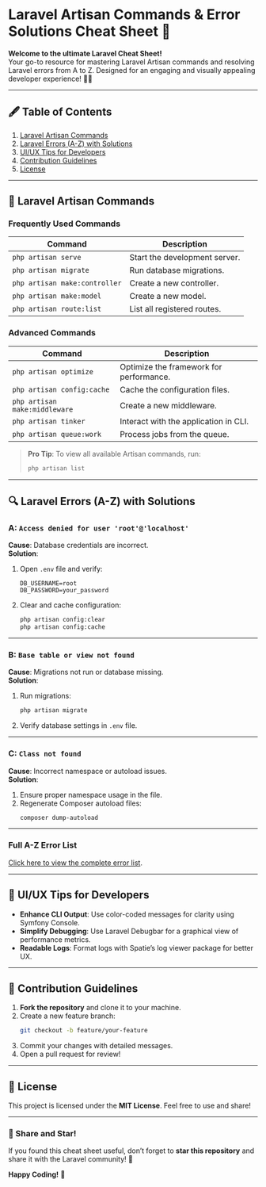 # Laravel Artisan Commands & Error Solutions Cheat Sheet 🚀

**Welcome to the ultimate Laravel Cheat Sheet!**  
Your go-to resource for mastering Laravel Artisan commands and resolving Laravel errors from A to Z. 
Designed for an engaging and visually appealing developer experience! 🎨✨

---

## 🖋️ Table of Contents

1. [Laravel Artisan Commands](#laravel-artisan-commands)
2. [Laravel Errors (A-Z) with Solutions](#laravel-errors-a-z-with-solutions)
3. [UI/UX Tips for Developers](#uiux-tips-for-developers)
4. [Contribution Guidelines](#contribution-guidelines)
5. [License](#license)

---

## 🔧 Laravel Artisan Commands

### Frequently Used Commands

| **Command**                 | **Description**                            |
|-----------------------------|--------------------------------------------|
| `php artisan serve`         | Start the development server.             |
| `php artisan migrate`       | Run database migrations.                  |
| `php artisan make:controller` | Create a new controller.                |
| `php artisan make:model`    | Create a new model.                       |
| `php artisan route:list`    | List all registered routes.               |

### Advanced Commands

| **Command**                     | **Description**                             |
|---------------------------------|---------------------------------------------|
| `php artisan optimize`          | Optimize the framework for performance.    |
| `php artisan config:cache`      | Cache the configuration files.             |
| `php artisan make:middleware`   | Create a new middleware.                   |
| `php artisan tinker`            | Interact with the application in CLI.      |
| `php artisan queue:work`        | Process jobs from the queue.               |

> **Pro Tip**: To view all available Artisan commands, run:
> ```bash
> php artisan list
> ```

---

## 🔍 Laravel Errors (A-Z) with Solutions

### A: **`Access denied for user 'root'@'localhost'`**
**Cause**: Database credentials are incorrect.  
**Solution**:
1. Open `.env` file and verify:
   ```env
   DB_USERNAME=root
   DB_PASSWORD=your_password
   ```
2. Clear and cache configuration:
   ```bash
   php artisan config:clear
   php artisan config:cache
   ```

---

### B: **`Base table or view not found`**
**Cause**: Migrations not run or database missing.  
**Solution**:
1. Run migrations:
   ```bash
   php artisan migrate
   ```
2. Verify database settings in `.env` file.

---

### C: **`Class not found`**
**Cause**: Incorrect namespace or autoload issues.  
**Solution**:
1. Ensure proper namespace usage in the file.
2. Regenerate Composer autoload files:
   ```bash
   composer dump-autoload
   ```

---

### Full A-Z Error List
[Click here to view the complete error list](#).

---

## 🔼 UI/UX Tips for Developers

- **Enhance CLI Output**: Use color-coded messages for clarity using Symfony Console.
- **Simplify Debugging**: Use Laravel Debugbar for a graphical view of performance metrics.
- **Readable Logs**: Format logs with Spatie’s log viewer package for better UX.

---

## 🤝 Contribution Guidelines

1. **Fork the repository** and clone it to your machine.
2. Create a new feature branch:
   ```bash
   git checkout -b feature/your-feature
   ```
3. Commit your changes with detailed messages.
4. Open a pull request for review!

---

## 📄 License

This project is licensed under the **MIT License**. Feel free to use and share! 

---

### 🔗 Share and Star!
If you found this cheat sheet useful, don’t forget to **star this repository** and share it with the Laravel community! 🌟

**Happy Coding!** 🚀

